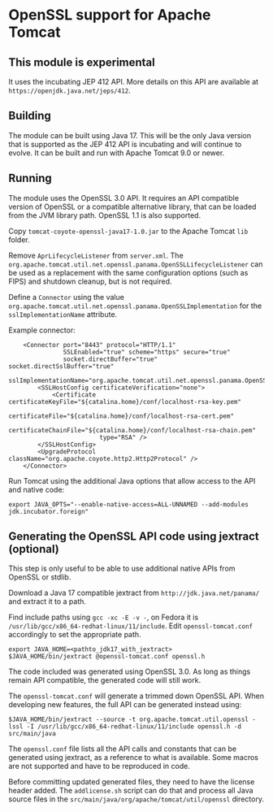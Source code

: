 # OpenSSL support for Apache Tomcat

## This module is experimental

It uses the incubating JEP 412 API. More details on this API are available
at `https://openjdk.java.net/jeps/412`.

## Building

The module can be built using Java 17. This will be the only Java version that
is supported as the JEP 412 API is incubating and will continue to evolve.
It can be built and run with Apache Tomcat 9.0 or newer.

## Running

The module uses the OpenSSL 3.0 API. It requires an API compatible version of
OpenSSL or a compatible alternative library, that can be loaded from the JVM
library path. OpenSSL 1.1 is also supported.

Copy `tomcat-coyote-openssl-java17-1.0.jar` to the Apache Tomcat `lib` folder.

Remove `AprLifecycleListener` from `server.xml`. The
`org.apache.tomcat.util.net.openssl.panama.OpenSSLLifecycleListener` can be
used as a replacement with the same configuration options (such as FIPS)
and shutdown cleanup, but is not required.

Define a `Connector` using the value
`org.apache.tomcat.util.net.openssl.panama.OpenSSLImplementation` for the
`sslImplementationName` attribute.

Example connector:
```
    <Connector port="8443" protocol="HTTP/1.1"
               SSLEnabled="true" scheme="https" secure="true"
               socket.directBuffer="true" socket.directSslBuffer="true"
               sslImplementationName="org.apache.tomcat.util.net.openssl.panama.OpenSSLImplementation">
        <SSLHostConfig certificateVerification="none">
            <Certificate certificateKeyFile="${catalina.home}/conf/localhost-rsa-key.pem"
                         certificateFile="${catalina.home}/conf/localhost-rsa-cert.pem"
                         certificateChainFile="${catalina.home}/conf/localhost-rsa-chain.pem"
                         type="RSA" />
        </SSLHostConfig>
        <UpgradeProtocol className="org.apache.coyote.http2.Http2Protocol" />
    </Connector>
```

Run Tomcat using the additional Java options that allow access to the API and
native code:
```
export JAVA_OPTS="--enable-native-access=ALL-UNNAMED --add-modules jdk.incubator.foreign"
```

## Generating the OpenSSL API code using jextract (optional)

This step is only useful to be able to use additional native APIs from OpenSSL
or stdlib.

Download a Java 17 compatible jextract from `http://jdk.java.net/panama/` and
extract it to a path.

Find include paths using `gcc -xc -E -v -`, on Fedora it is
`/usr/lib/gcc/x86_64-redhat-linux/11/include`. Edit `openssl-tomcat.conf`
accordingly to set the appropriate path.

```
export JAVA_HOME=<pathto_jdk17_with_jextract>
$JAVA_HOME/bin/jextract @openssl-tomcat.conf openssl.h
```

The code included was generated using OpenSSL 3.0. As long as things remain
API compatible, the generated code will still work.

The `openssl-tomcat.conf` will generate a trimmed down OpenSSL API. When
developing new features, the full API can be generated instead using:
```
$JAVA_HOME/bin/jextract --source -t org.apache.tomcat.util.openssl -lssl -I /usr/lib/gcc/x86_64-redhat-linux/11/include openssl.h -d src/main/java
```

The `openssl.conf` file lists all the API calls and constants that can be
generated using jextract, as a reference to what is available. Some macros are
not supported and have to be reproduced in code.

Before committing updated generated files, they need to have the license header
added. The `addlicense.sh` script can do that and process all Java source files
in the `src/main/java/org/apache/tomcat/util/openssl` directory.

